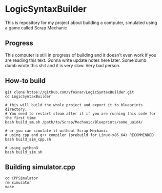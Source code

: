 # LogicSyntaxBuilder
 This is repository for my project about building a computer, simulated using a game called Scrap Mechanic
## Progress
 This computer is still in progress of building and it doesn't even work if you are reading this text. Gonna write update notes here later. Some dumb dumb wrote this shit and it is very slow. Very bad person.
## How-to build
    git clone https://github.com/vfosnar/LogicSyntaxBuilder.git
    cd LogicSyntaxBuilder
    
    # this will build the whole project and export it to blueprints directory.
    # You need to restart steam after it if you are running this code for the first time
    bash build_sm.sh /path/to/Scrap/Mechanic/Blueprints/some_uuid4/

    # or you can simulate it without Scrap Mechanic
    # using cpp and g++ compiler (prebuild for Linux-x86_64) RECOMMENDED
    bash build_sim_cpp.sh
    
    # using python3
    bash build_sim.sh
## Building simulator.cpp
    cd CPPSimulator
    rm simulator
    make
